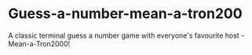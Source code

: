 # Guess-a-number-mean-a-tron200
A classic terminal guess a number game with everyone's favourite host - Mean-a-Tron2000! 

